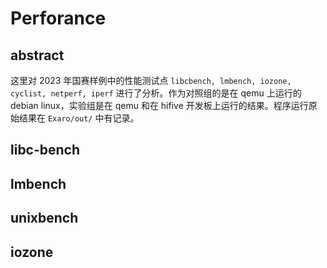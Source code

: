# Perforance

## abstract

这里对 2023 年国赛样例中的性能测试点 `libcbench, lmbench, iozone, cyclist, netperf, iperf` 进行了分析。作为对照组的是在 qemu 上运行的 debian linux，实验组是在 qemu 和在 hifive 开发板上运行的结果。程序运行原始结果在 `Exaro/out/` 中有记录。

## libc-bench

## lmbench

## unixbench

## iozone